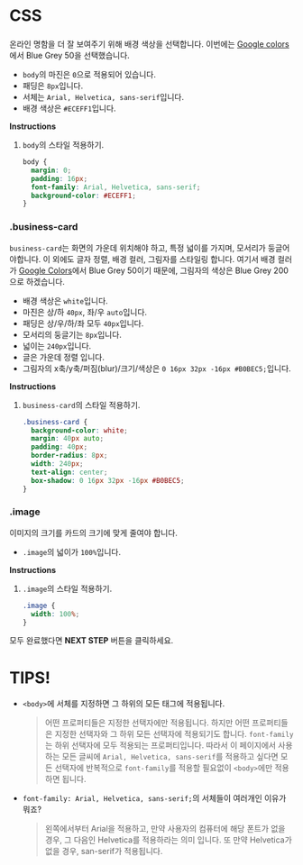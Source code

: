 # CSS
### <body> 
온라인 명함을 더 잘 보여주기 위해 배경 색상을 선택합니다. 이번에는 [Google colors][1]에서 Blue Grey 50을 선택했습니다.
* `body`의 마진은 `0`으로 적용되어 있습니다.
* 패딩은 `8px`입니다. 
* 서체는 `Arial, Helvetica, sans-serif`입니다.
* 배경 색상은 `#ECEFF1`입니다.

**Instructions**
1. `body`의 스타일 적용하기. 
    ```css
    body {
      margin: 0;
      padding: 16px;
      font-family: Arial, Helvetica, sans-serif;
      background-color: #ECEFF1;
    }
    ```



### .business-card
`business-card`는 화면의 가운데 위치해야 하고, 특정 넓이를 가지며, 모서리가 둥글어야합니다. 이 외에도 글자 정렬, 배경 컬러, 그림자를 스타일링 합니다. 여기서 배경 컬러가 [Google Colors][1]에서 Blue Grey 50이기 때문에, 그림자의 색상은 Blue Grey 200으로 하겠습니다. 
* 배경 색상은 `white`입니다.
* 마진은 상/하 `40px`, 좌/우 `auto`입니다.
* 패딩은 상/우/하/좌 모두 `40px`입니다.
* 모서리의 둥글기는 `8px`입니다.
* 넓이는 `240px`입니다. 
* 글은 가운데 정렬 입니다.
* 그림자의 x축/y축/퍼짐(blur)/크기/색상은 `0 16px 32px -16px #B0BEC5;`입니다.

**Instructions**
1. `business-card`의 스타일 적용하기.
    ```css
    .business-card {
      background-color: white;
      margin: 40px auto;
      padding: 40px;
      border-radius: 8px;
      width: 240px;
      text-align: center;
      box-shadow: 0 16px 32px -16px #B0BEC5;
    }
    ```



### .image
이미지의 크기를 카드의 크기에 맞게 줄여야 합니다.
* `.image`의 넓이가 `100%`입니다.

**Instructions**
1. `.image`의 스타일 적용하기.
    ```css
    .image {
      width: 100%;
    }
    ```
    
    
    
모두 완료했다면 **NEXT STEP** 버튼을 클릭하세요.



# TIPS! 
* `<body>`에 서체를 지정하면 그 하위의 모든 태그에 적용됩니다.
    > 어떤 프로퍼티들은 지정한 선택자에만 적용됩니다. 하지만 어떤 프로퍼티들은 지정한 선택자와 그 하위 모든 선택자에 적용되기도 합니다. `font-family`는 하위 선택자에 모두 적용되는 프로퍼티입니다. 따라서 이 페이지에서 사용하는 모든 글씨에 `Arial, Helvetica, sans-serif`를 적용하고 싶다면 모든 선택자에 반복적으로 `font-family`를 적용할 필요없이 `<body>`에만 적용하면 됩니다.     
* `font-family: Arial, Helvetica, sans-serif;`의 서체들이 여러개인 이유가 뭐죠?
    > 왼쪽에서부터 Arial을 적용하고, 만약 사용자의 컴퓨터에 해당 폰트가 없을 경우, 그 다음인 Helvetica를 적용하라는 의미 입니다. 또 만약 Helvetica가 없을 경우, san-serif가 적용됩니다.

[1]: https://material.io/design/color/#color-usage-palettes

